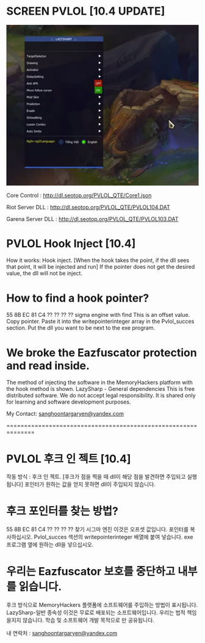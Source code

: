 # SCREEN PVLOL [10.4 UPDATE]
![Demo with Playing Source](pvlol-lazysharp.png)

Core Control : http://dl.seotop.org/PVLOL_QTE/Core1.json

Riot Server DLL : http://dl.seotop.org/PVLOL_QTE/PVLOL104.DAT

Garena Server DLL : http://dl.seotop.org/PVLOL_QTE/PVLOL103.DAT

# PVLOL Hook Inject [10.4]
How it works: Hook inject. [When the hook takes the point, if the dll sees that point, it will be injected and run] If the pointer does not get the desired value, the dll will not be inject.

# How to find a hook pointer?
55 8B EC 81 C4 ?? ?? ?? ?? sigma engine with find
This is an offset value. Copy pointer.
Paste it into the writepointerinteger array in the Pvlol_succes section.
Put the dll you want to be next to the exe program.

# We broke the Eazfuscator protection and read inside.
The method of injecting the software in the MemoryHackers platform with the hook method is shown.
LazySharp - General dependencies
This is free distributed software. We do not accept legal responsibility. It is shared only for learning and software development purposes.

My Contact: sanghoontargaryen@yandex.com

==============================================================

# PVLOL 후크 인 젝트 [10.4]

작동 방식 : 후크 인 젝트. [후크가 점을 찍을 때 dll이 해당 점을 발견하면 주입되고 실행됩니다] 포인터가 원하는 값을 얻지 못하면 dll이 주입되지 않습니다.

# 후크 포인터를 찾는 방법?
55 8B EC 81 C4 ?? ?? ?? ?? 찾기 시그마 엔진
이것은 오프셋 값입니다. 포인터를 복사하십시오.
Pvlol_succes 섹션의 writepointerinteger 배열에 붙여 넣습니다.
exe 프로그램 옆에 원하는 dll을 넣으십시오.

# 우리는 Eazfuscator 보호를 중단하고 내부를 읽습니다.
후크 방식으로 MemoryHackers 플랫폼에 소프트웨어를 주입하는 방법이 표시됩니다.
LazySharp-일반 종속성
이것은 무료로 배포되는 소프트웨어입니다. 우리는 법적 책임을지지 않습니다. 학습 및 소프트웨어 개발 목적으로 만 공유됩니다.

내 연락처 : sanghoontargaryen@yandex.com